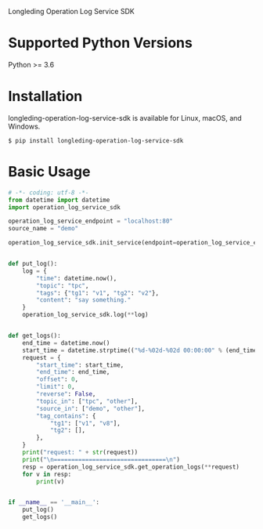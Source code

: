 Longleding Operation Log Service SDK

# Supported Python Versions

Python >= 3.6

# Installation

longleding-operation-log-service-sdk is available for Linux, macOS, and Windows.

```shell script
$ pip install longleding-operation-log-service-sdk
```

# Basic Usage

```python
# -*- coding: utf-8 -*-
from datetime import datetime
import operation_log_service_sdk

operation_log_service_endpoint = "localhost:80"
source_name = "demo"

operation_log_service_sdk.init_service(endpoint=operation_log_service_endpoint, source=source_name)


def put_log():
    log = {
        "time": datetime.now(),
        "topic": "tpc",
        "tags": {"tg1": "v1", "tg2": "v2"},
        "content": "say something."
    }
    operation_log_service_sdk.log(**log)


def get_logs():
    end_time = datetime.now()
    start_time = datetime.strptime(("%d-%02d-%02d 00:00:00" % (end_time.year, end_time.month, end_time.day)), "%Y-%m-%d %H:%M:%S")
    request = {
        "start_time": start_time,
        "end_time": end_time,
        "offset": 0,
        "limit": 0,
        "reverse": False,
        "topic_in": ["tpc", "other"],
        "source_in": ["demo", "other"],
        "tag_contains": {
            "tg1": ["v1", "v8"],
            "tg2": [],
        },
    }
    print("request: " + str(request))
    print("\n================================\n")
    resp = operation_log_service_sdk.get_operation_logs(**request)
    for v in resp:
        print(v)


if __name__ == '__main__':
    put_log()
    get_logs()

```
